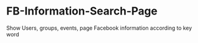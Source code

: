 # FB-Information-Search-Page
Show Users, groups, events, page Facebook information according to key word
